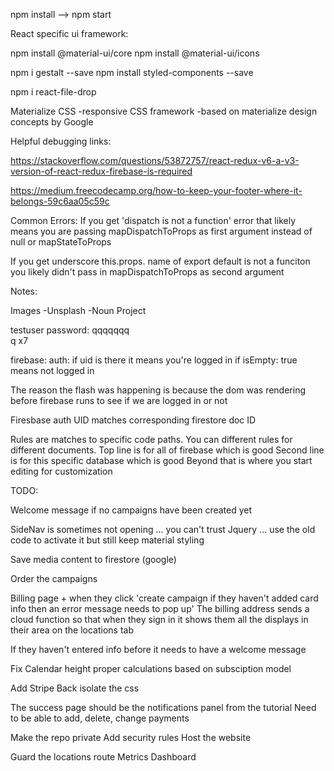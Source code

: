 npm install --> npm start

React specific ui framework:

npm install @material-ui/core
npm install @material-ui/icons


npm i gestalt --save
npm install styled-components --save


npm i react-file-drop


Materialize CSS
-responsive CSS framework
-based on materialize design concepts by Google

Helpful debugging links:

https://stackoverflow.com/questions/53872757/react-redux-v6-a-v3-version-of-react-redux-firebase-is-required

https://medium.freecodecamp.org/how-to-keep-your-footer-where-it-belongs-59c6aa05c59c

Common Errors:
If you get 'dispatch is not a function' error that likely means you are passing mapDispatchToProps as first argument instead of null or mapStateToProps

If you get underscore this.props. name of export default is not a funciton you likely didn't pass in mapDispatchToProps as second argument


Notes:

Images
-Unsplash
-Noun Project

testuser password: qqqqqqq  
q x7

firebase: auth: if uid is there it means you're logged in
  if isEmpty: true means not logged in

The reason the flash was happening is because the dom was rendering before firebase runs to see if we are logged in or not

Firesbase auth UID matches corresponding firestore doc ID

Rules are matches to specific code paths. You can different rules for different documents.
  Top line is for all of firebase which is good
  Second line is for this specific database which is good
  Beyond that is where you start editing for customization



TODO:

Welcome message if no campaigns have been created yet

SideNav is sometimes not opening ... you can't trust Jquery ... use the old code to activate it but still keep material styling

Save media content to firestore (google)

Order the campaigns

Billing page + when they click 'create campaign if they haven't added card info then an error message needs to pop up'
  The billing address sends a cloud function so that when they sign in it shows them all the displays in their area on the locations tab
  <p> If they haven't entered info before it needs to have a welcome message </p>

Fix Calendar height 
  proper calculations based on subsciption model

Add Stripe Back
  isolate the css

The success page should be the notifications panel from the tutorial
  Need to be able to add, delete, change payments

Make the repo private
Add security rules
Host the website



Guard the locations route
Metrics Dashboard
